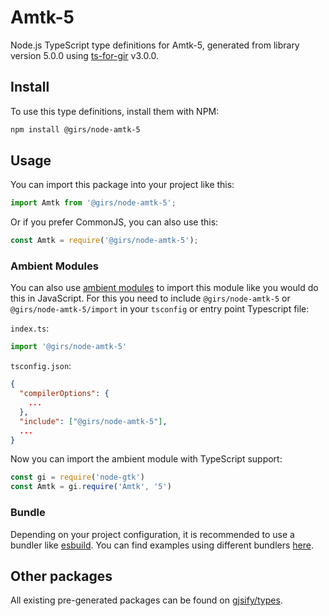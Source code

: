 
# Amtk-5

Node.js TypeScript type definitions for Amtk-5, generated from library version 5.0.0 using [ts-for-gir](https://github.com/gjsify/ts-for-gir) v3.0.0.


## Install

To use this type definitions, install them with NPM:
```bash
npm install @girs/node-amtk-5
```

## Usage

You can import this package into your project like this:
```ts
import Amtk from '@girs/node-amtk-5';
```

Or if you prefer CommonJS, you can also use this:
```ts
const Amtk = require('@girs/node-amtk-5');
```

### Ambient Modules

You can also use [ambient modules](https://github.com/gjsify/ts-for-gir/tree/main/packages/cli#ambient-modules) to import this module like you would do this in JavaScript.
For this you need to include `@girs/node-amtk-5` or `@girs/node-amtk-5/import` in your `tsconfig` or entry point Typescript file:

`index.ts`:
```ts
import '@girs/node-amtk-5'
```

`tsconfig.json`:
```json
{
  "compilerOptions": {
    ...
  },
  "include": ["@girs/node-amtk-5"],
  ...
}
```

Now you can import the ambient module with TypeScript support: 

```ts
const gi = require('node-gtk')
const Amtk = gi.require('Amtk', '5')
```


### Bundle

Depending on your project configuration, it is recommended to use a bundler like [esbuild](https://esbuild.github.io/). You can find examples using different bundlers [here](https://github.com/gjsify/ts-for-gir/tree/main/examples).

## Other packages

All existing pre-generated packages can be found on [gjsify/types](https://github.com/gjsify/types).

